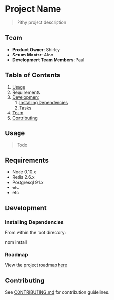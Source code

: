 # Project Name

> Pithy project description

## Team

  - __Product Owner__: Shirley
  - __Scrum Master__: Alon
  - __Development Team Members__: Paul

## Table of Contents

1. [Usage](#Usage)
1. [Requirements](#requirements)
1. [Development](#development)
    1. [Installing Dependencies](#installing-dependencies)
    1. [Tasks](#tasks)
1. [Team](#team)
1. [Contributing](#contributing)

## Usage

> Todo

## Requirements

- Node 0.10.x
- Redis 2.6.x
- Postgresql 9.1.x
- etc
- etc

## Development

### Installing Dependencies

From within the root directory:

npm install

### Roadmap

View the project roadmap [here](LINK_TO_PROJECT_ISSUES)


## Contributing

See [CONTRIBUTING.md](_CONTRIBUTING.md) for contribution guidelines.
